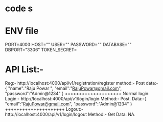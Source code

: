 # code s
# ENV file
PORT=4000
HOST=""
USER=""
PASSWORD=""
DATABASE=""
DBPORT="3306"
TOKEN_SECRET=



# API List:-
Reg:- http://localhost:4000/api/v1/registration/register 
method:- Post
data:- {
  "name":"Raju Powar ",
  "email":"RajuPowar@gmail.com",
  "password":"Admin@1234"
}
++++++++++++++++++++
Normal login
Login:- http://localhost:4000/api/v1/login/login
Method:- Post.
Data:-{
  "email":"RajuPowar@gmail.com",
  "password":"Admin@1234"
}
+++++++++++++++++++++
Logout:- http://localhost:4000/api/v1/login/logout
Method:- Get
Data: NA.
